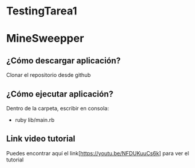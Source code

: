 # TestingTarea1
# MineSweepper

## ¿Cómo descargar aplicación?
Clonar el repositorio desde github

## ¿Cómo ejecutar aplicación?
Dentro de la carpeta, escribir en consola:
  - ruby lib/main.rb

## Link video tutorial
Puedes encontrar aquí el link[https://youtu.be/NFDUKuuCs6k] para ver el tutorial
